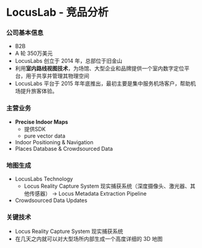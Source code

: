 # LocusLab - 竞品分析

### 公司基本信息
- B2B
- A 轮 350万美元
- LocusLabs 创立于 2014 年，总部位于旧金山
- 利用**室内路线视图技术**，为场馆、大型企业和品牌提供一个室内数字定位平台，用于共享并管理其物理空间
- LocusLabs 平台于 2015 年年底推出，最初主要是集中服务机场客户，帮助机场提升旅客体验。

### 主营业务
- **Precise Indoor Maps**
    - 提供SDK
    - pure vector data
- Indoor Positioning & Navigation
- Places Database & Crowdsourced Data

### 地图生成
- LocusLabs Technology 
    - Locus Reality Capture System 现实捕获系统（深度摄像头、激光器、其他传感器） $\to$ Locus Metadata Extraction Pipeline
- Crowdsourced Data Updates

### 关键技术
- Locus Reality Capture System 现实捕获系统
- 在几天之内就可以对大型场所内部生成一个高度详细的 3D 地图


